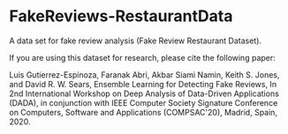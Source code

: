 # FakeReviews-RestaurantData
A data set for fake review analysis (Fake Review Restaurant Dataset).

If you are using this dataset for research, please cite the following paper:


Luis Gutierrez-Espinoza, Faranak Abri, Akbar Siami Namin, Keith S. Jones, and David R. W. Sears, Ensemble Learning for Detecting Fake Reviews, In 2nd International Workshop on Deep Analysis of Data-Driven Applications (DADA), in conjunction with IEEE Computer Society Signature Conference on Computers, Software and Applications (COMPSAC'20), Madrid, Spain, 2020.
